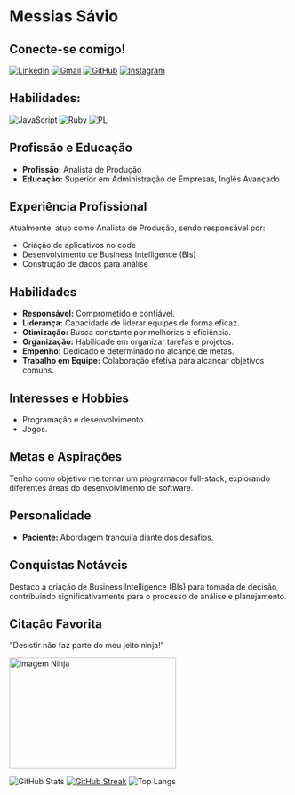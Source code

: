 # Messias Sávio

## Conecte-se comigo!
[![LinkedIn](https://img.shields.io/badge/LinkedIn-0077B5?style=for-the-badge&logo=linkedin&logoColor=white)](https://www.linkedin.com/in/messiassavio/)
[![Gmail](https://img.shields.io/badge/Gmail-333333?style=for-the-badge&logo=gmail&logoColor=red)](emailto:saviochavesadm@gmail.com)
[![GitHub](https://img.shields.io/badge/GitHub-100000?style=for-the-badge&logo=github&logoColor=white)](https://github.com/MessiasSavio)
[![Instagram](https://img.shields.io/badge/-Instagram-%23E4405F?style=for-the-badge&logo=instagram&logoColor=white)](https://www.instagram.com/messias_savio/)

## Habilidades:
![JavaScript](https://img.shields.io/badge/JavaScript-F7DF1E?style=for-the-badge&logo=javascript&logoColor=black)
![Ruby](https://img.shields.io/badge/Ruby-CC342D?style=for-the-badge&logo=ruby&logoColor=white)
![PL](https://img.shields.io/badge/PL%2FSQL-FFFFFF?style=for-the-badge&logo=oracle&logoColor=FF0000&labelColor=FFFFFF&color=FF0000)
## Profissão e Educação
- **Profissão:** Analista de Produção
- **Educação:** Superior em Administração de Empresas, Inglês Avançado

## Experiência Profissional
Atualmente, atuo como Analista de Produção, sendo responsável por:
- Criação de aplicativos no code
- Desenvolvimento de Business Intelligence (BIs)
- Construção de dados para análise

## Habilidades
- **Responsável:** Comprometido e confiável.
- **Liderança:** Capacidade de liderar equipes de forma eficaz.
- **Otimização:** Busca constante por melhorias e eficiência.
- **Organização:** Habilidade em organizar tarefas e projetos.
- **Empenho:** Dedicado e determinado no alcance de metas.
- **Trabalho em Equipe:** Colaboração efetiva para alcançar objetivos comuns.

## Interesses e Hobbies
- Programação e desenvolvimento.
- Jogos.

## Metas e Aspirações
Tenho como objetivo me tornar um programador full-stack, explorando diferentes áreas do desenvolvimento de software.

## Personalidade
- **Paciente:** Abordagem tranquila diante dos desafios.

## Conquistas Notáveis
Destaco a criação de Business Intelligence (BIs) para tomada de decisão, contribuindo significativamente para o processo de análise e planejamento.

## Citação Favorita
"Desistir não faz parte do meu jeito ninja!"

<img src="https://pbs.twimg.com/media/EauZ2jdX0AQOWsF.jpg" alt="Imagem Ninja" height="200" width="300"/>


 
![GitHub Stats](https://github-readme-stats.vercel.app/api?username=MessiasSavio&theme=transparent&bg_color=000&border_color=30A3DC&show_icons=true&icon_color=30A3DC&title_color=E94D5F&text_color=FFF)
[![GitHub Streak](https://streak-stats.demolab.com/?user=MessiasSavio&theme=neon-dark&background=000&border=30A3DC&dates=4169e1)](https://git.io/streak-stats)
 ![Top Langs](https://github-readme-stats-git-masterrstaa-rickstaa.vercel.app/api/top-langs/?username=MessiasSavio&bg_color=000&border_color=30A3DC&title_color=E94D5F&text_color=FFF)
<!---
MessiasSavio/MessiasSavio is a ✨ special ✨ repository because its `README.md` (this file) appears on your GitHub profile.
You can click the Preview link to take a look at your changes.
--->
